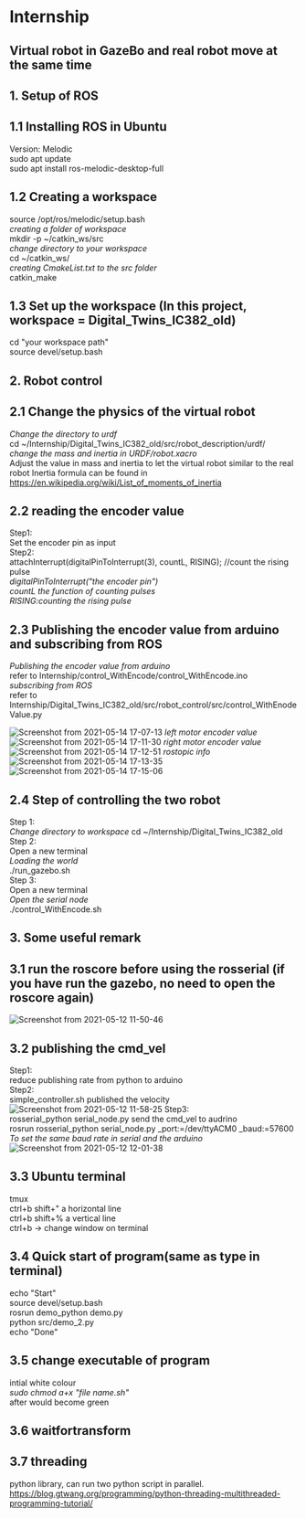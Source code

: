 # Internship
## Virtual robot in GazeBo and real robot move at the same time
## 1. Setup of ROS
## 1.1 Installing ROS in Ubuntu
Version: Melodic 
<br />
sudo apt update 
<br />
sudo apt install ros-melodic-desktop-full

## 1.2 Creating a workspace
source /opt/ros/melodic/setup.bash
<br />
*creating a folder of workspace*
<br />
mkdir -p ~/catkin_ws/src
<br />
*change directory to your workspace*
<br />
cd ~/catkin_ws/
<br />
*creating CmakeList.txt to the src folder*
<br />
catkin_make
## 1.3 Set up the workspace (In this project, workspace = Digital_Twins_IC382_old)
cd "your workspace path"
<br />
source devel/setup.bash
## 2. Robot control
## 2.1 Change the physics of the virtual robot
*Change the directory to urdf*
<br />
cd ~/Internship/Digital_Twins_IC382_old/src/robot_description/urdf/
<br />
*change the mass and inertia in URDF/robot.xacro*
<br />
Adjust the value in mass and inertia to let the virtual robot similar to the real robot
Inertia formula can be found in
<br />
https://en.wikipedia.org/wiki/List_of_moments_of_inertia

## 2.2 reading the encoder value
Step1:
<br />
Set the encoder pin as input
<br />
Step2:
<br />
attachInterrupt(digitalPinToInterrupt(3), countL, RISING); //count the rising pulse
<br />
*digitalPinToInterrupt("the encoder pin")*
<br />
*countL the function of counting pulses*
<br />
*RISING:counting the rising pulse*

## 2.3 Publishing the encoder value from arduino and subscribing from ROS
*Publishing the encoder value from arduino*
<br />
refer to Internship/control_WithEncode/control_WithEncode.ino
<br />
*subscribing from ROS*
<br />
refer to Internship/Digital_Twins_IC382_old/src/robot_control/src/control_WithEnodeValue.py



![Screenshot from 2021-05-14 17-07-13](https://user-images.githubusercontent.com/83933967/118248521-f74dbc80-b4d6-11eb-8903-31fd2c62882b.png)
*left motor encoder value*
![Screenshot from 2021-05-14 17-11-30](https://user-images.githubusercontent.com/83933967/118249000-82c74d80-b4d7-11eb-84f2-c4532be04435.png)
*right motor encoder value*
![Screenshot from 2021-05-14 17-12-51](https://user-images.githubusercontent.com/83933967/118249102-9ffc1c00-b4d7-11eb-80b8-7790b35e3474.png)
*rostopic info*
![Screenshot from 2021-05-14 17-13-35](https://user-images.githubusercontent.com/83933967/118249224-c326cb80-b4d7-11eb-92b7-ef2d84f805f8.png)
![Screenshot from 2021-05-14 17-15-06](https://user-images.githubusercontent.com/83933967/118249372-f23d3d00-b4d7-11eb-89b3-7d07e1198b76.png)



## 2.4 Step of controlling the two robot
Step 1:
<br />
*Change directory to workspace*
cd ~/Internship/Digital_Twins_IC382_old
<br />
Step 2:
<br />
Open a new terminal
<br />
*Loading the world*
<br />
./run_gazebo.sh
<br />
Step 3:
<br />
Open a new terminal
<br />
*Open the serial node*
<br />
./control_WithEncode.sh

## 3. Some useful remark
## 3.1 run the roscore before using the rosserial (if you have run the gazebo, no need to open the roscore again)
![Screenshot from 2021-05-12 11-50-46](https://user-images.githubusercontent.com/83933967/117915798-92e4fe80-b318-11eb-8571-bfa4f1892d72.png)

## 3.2 publishing the cmd_vel
Step1:
<br />
reduce publishing rate from python to arduino
<br />
Step2:
<br />
simple_controller.sh published the velocity 
<br />
![Screenshot from 2021-05-12 11-58-25](https://user-images.githubusercontent.com/83933967/117916321-87de9e00-b319-11eb-91e2-ac5cb8ac3498.png)
Step3:
<br />
rosserial_python serial_node.py send the cmd_vel to audrino
<br />
rosrun rosserial_python serial_node.py _port:=/dev/ttyACM0 _baud:=57600
<br />
*To set the same baud rate in serial and the arduino*
![Screenshot from 2021-05-12 12-01-38](https://user-images.githubusercontent.com/83933967/117916506-dee47300-b319-11eb-9953-760d2e1f2c4a.png)


## 3.3 Ubuntu terminal
tmux
<br />
ctrl+b shift+" a horizontal line
<br />
ctrl+b shift+% a vertical line
<br />
ctrl+b ->      change window on terminal

## 3.4 Quick start of program(same as type in terminal)
echo "Start"
<br />
source devel/setup.bash
<br />
rosrun demo_python demo.py
<br />
python src/demo_2.py
<br />
echo "Done"

## 3.5 change executable of program
intial white colour
<br />
*sudo chmod a+x "file name.sh"* 
<br />
after would become green 

## 3.6 waitfortransform

## 3.7 threading
python library, can run two python script in parallel.
https://blog.gtwang.org/programming/python-threading-multithreaded-programming-tutorial/

 







